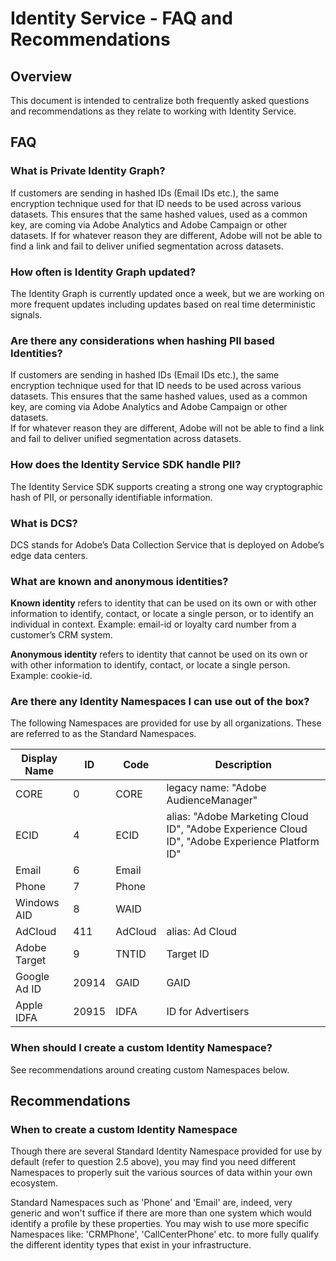 # Identity Service - FAQ and Recommendations

## Overview

This document is intended to centralize both frequently asked questions and recommendations as they relate to working with Identity Service. 

## FAQ

### What is Private Identity Graph?

If customers are sending in hashed IDs (Email IDs etc.), the same encryption technique used for that ID needs to be used across various datasets.
This ensures that the same hashed values, used as a common key, are coming via Adobe Analytics and Adobe Campaign or other datasets.
If for whatever reason they are different, Adobe will not be able to find a link and fail to deliver unified segmentation across datasets.


### How often is Identity Graph updated?

The Identity Graph is currently updated once a week, but we are working on more frequent updates including updates based on real time deterministic signals. 

### Are there any considerations when hashing PII based Identities?

If customers are sending in hashed IDs (Email IDs etc.), the same encryption technique used for that ID needs to be used across various datasets. 
This ensures that the same hashed values, used as a common key, are coming via Adobe Analytics and Adobe Campaign or other datasets.  
If for whatever reason they are different, Adobe will not be able to find a link and fail to deliver unified segmentation across datasets.

### How does the Identity Service SDK handle PII?

The Identity Service SDK supports creating a strong one way cryptographic hash of PII, or personally identifiable information.

### What is DCS?

DCS stands for Adobe’s Data Collection Service that is deployed on Adobe’s edge data centers.

### What are known and anonymous identities?

__Known identity__ refers to identity that can be used on its own or with other information to identify, contact, or locate a single person, or to identify an individual in context. Example: email-id or loyalty card number from a customer’s CRM system.

__Anonymous identity__ refers to identity that cannot be used on its own or with other information to identify, contact, or locate a single person. Example: cookie-id.

### Are there any Identity Namespaces I can use out of the box?

The following Namespaces are provided for use by all organizations. These are referred to as the Standard Namespaces.

|Display Name|ID|Code|Description|
|------------|---|---|-----------|
|CORE|0|CORE|legacy name: "Adobe AudienceManager"|
|ECID|4|ECID|alias: "Adobe Marketing Cloud ID", "Adobe Experience Cloud ID", "Adobe Experience Platform ID"|
|Email|6|Email||
|Phone|7|Phone||
|Windows AID|8|WAID||
|AdCloud|411|AdCloud|alias: Ad Cloud|
|Adobe Target|9|TNTID|Target ID|
|Google Ad ID|20914|GAID|GAID|
|Apple IDFA|20915|IDFA|ID for Advertisers|

### When should I create a custom Identity Namespace?

See recommendations around creating custom Namespaces below.

## Recommendations

### When to create a custom Identity Namespace

Though there are several Standard Identity Namespace provided for use by default (refer to question 2.5 above), you may find you need different Namespaces to properly suit the various sources of data within your own ecosystem. 

Standard Namespaces such as 'Phone' and 'Email' are, indeed, very generic and won't suffice if there are more than one system which would identify a profile by these properties. You may wish to use more specific Namespaces like: 'CRMPhone', 'CallCenterPhone' etc. to more fully qualify the different identity types that exist in your infrastructure.